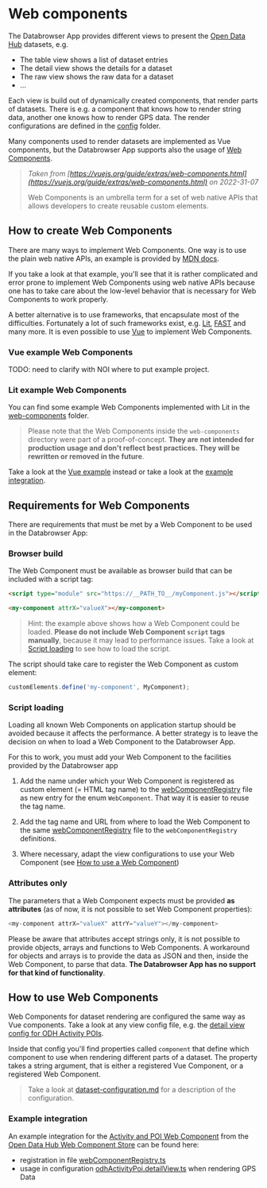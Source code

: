 # Web components

The Databrowser App provides different views to present the [Open Data Hub](https://opendatahub.bz.it/) datasets, e.g.

- The table view shows a list of dataset entries
- The detail view shows the details for a dataset
- The raw view shows the raw data for a dataset
- ...

Each view is build out of dynamically created components, that render parts of datasets. There is e.g. a component that knows how to render string data, another one knows how to render GPS data. The render configurations are defined in the [config](../../databrowser/src/config) folder.

Many components used to render datasets are implemented as Vue components, but the Databrowser App supports also the usage of [Web Components]((https://developer.mozilla.org/en-US/docs/Web/Web_Components)).

> *Taken from [https://vuejs.org/guide/extras/web-components.html](https://vuejs.org/guide/extras/web-components.html) on 2022-31-07*
>
> Web Components is an umbrella term for a set of web native APIs that allows developers to create reusable custom elements.

## How to create Web Components

There are many ways to implement Web Components. One way is to use the plain web native APIs, an example is provided by [MDN docs](https://developer.mozilla.org/en-US/docs/Web/Web_Components/Using_custom_elements).

If you take a look at that example, you'll see that it is rather complicated and error prone to implement Web Components using web native APIs because one has to take care about the low-level behavior that is necessary for Web Components to work properly.

A better alternative is to use frameworks, that encapsulate most of the difficulties. Fortunately a lot of such frameworks exist, e.g. [Lit](https://lit.dev/), [FAST](https://www.fast.design/) and many more. It is even possible to use [Vue](https://vuejs.org/guide/extras/web-components.html) to implement Web Components.

### Vue example Web Components

TODO: need to clarify with NOI where to put example project.

### Lit example Web Components

You can find some example Web Components implemented with Lit in the [web-components](../../web-components/) folder. 

> Please note that the Web Components inside the `web-components` directory were part of a proof-of-concept. **They are not intended for production usage and don't reflect best practices. They will be rewritten or removed in the future**.

Take a look at the [Vue example](#vue-example-web-components) instead or take a look at the [example integration](#example-integration).

## Requirements for Web Components

There are requirements that must be met by a Web Component to be used in the Databrowser App:

### Browser build

The Web Component must be available as browser build that can be included with a script tag:

```html
<script type="module" src="https://__PATH_TO__/myComponent.js"></script>

<my-component attrX="valueX"></my-component>
```

> Hint: the example above shows how a Web Component could be loaded. **Please do not include Web Component `script` tags manually**, because it may lead to performance issues. Take a look at [Script loading](#script-loading) to see how to load the script.

The script should take care to register the Web Component as custom element:

```javascript
customElements.define('my-component', MyComponent);
```

### Script loading

Loading all known Web Components on application startup should be avoided because it affects the performance. A better strategy is to leave the decision on when to load a Web Component to the Databrowser App.

For this to work, you must add your Web Component to the facilities provided by the Databrowser app

1. Add the name under which your Web Component is registered as custom element (= HTML tag name) to the [webComponentRegistry](../../databrowser/src/domain/webComponents/webComponentRegistry.ts) file as new entry for the enum `WebComponent`. That way it is easier to reuse the tag name.

2. Add the tag name and URL from where to load the Web Component to the same [webComponentRegistry](../../databrowser/src/domain/webComponents/webComponentRegistry.ts) file to the `webComponentRegistry` definitions.

3. Where necessary, adapt the view configurations to use your Web Component (see [How to use a Web Component](#how-to-use-a-web-component))

### Attributes only

The parameters that a Web Component expects must be provided **as attributes** (as of now, it is not possible to set Web Component properties):

```javascript
<my-component attrX="valueX" attrY="valueY"></my-component>
```

Please be aware that attributes accept strings only, it is not possible to provide objects, arrays and functions to Web Components. A workaround for objects and arrays is to provide the data as JSON and then, inside the Web Component, to parse that data. **The Databrowser App has no support for that kind of functionality**.

## How to use Web Components

Web Components for dataset rendering are configured the same way as Vue components. Take a look at any view config file, e.g. the [detail view config for ODH Activity POIs](../../databrowser/src/config/tourism/odhActivityPoi/odhActivityPoi.detailView.ts).

Inside that config you'll find properties called `component` that define which component to use when rendering different parts of a dataset. The property takes a string argument, that is either a registered Vue Component, or a registered Web Component.

> Take a look at [dataset-configuration.md](./dataset-configuration.md) for a description of the configuration.

### Example integration

An example integration for the [Activity and POI Web Component](https://webcomponents.opendatahub.com/webcomponent/0e5fbede-4a21-4dd3-bf85-7d2be71dfb12?from=%2F) from the [Open Data Hub Web Component Store](https://webcomponents.opendatahub.com/) can be found here:

- registration in file [webComponentRegistry.ts](../../databrowser/src/domain/webComponents/webComponentRegistry.ts)
- usage in configuration [odhActivityPoi.detailView.ts](../../databrowser/src/config/tourism/odhActivityPoi/odhActivityPoi.detailView.ts) when rendering GPS Data
